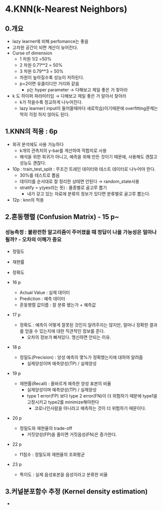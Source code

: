 # 4.KNN(k-Nearest Neighbors)

## 0.개요

- lazy learner에 비해 perfomance는 좋음
- 고차원 공간이 되면 계산이 늦어진다.
- Curse of dimension
    - 1 차원 1/2 =50%
    - 2 차원 0.71**2 = 50%
    - 3 차원 0.79**3 = 50%
    - 차원이 높아질수록 성능이 저하된다.
    - p=2이면 유클리디안 거리와 같음
        - p는 hyper parameter → 다해보고 제일 좋은 거 찾아라
- k 도 하이퍼 파라미터임 → 다해보고 제일 좋은 거 알아서 찾아라
    - k가 작을수록 정교하게 나누어진다.
    - lazy learner( input이 들어올때마다 새로학습)이기때문에 overfitting문제는 딱히 걱정 하지 않아도 된다.

## 1.KNN의 적용 : 6p

- 회귀 분석에도 사용 가능하다
    - k개의 관측치의 y-bar를 계산하여 적합치로 사용
    - 해석을 위한 회귀가 아니고, 예측을 위해 만든 것이기 때문에, 사용해도 괜찮고 성능도 괜찮다.
- 10p : train_test_split : 무조건 트레인 데이터와 테스트 데이터로 나누어야 한다.
    - 30%를 테스트로 뽑음
    - 데이터를 순서대로 잘 정리한 상태면 안된다 → random_state사용
    - stratify = y(yes라는 뜻) : 품종별로 골고루 뽑기
        - 내가 갖고 있는 자료에 분류의 정보가 있다면 분류별로 골고루 뽑는다.
- 12p : knn의 적용

## 2.혼동행렬 (Confusion Matrix) - 15 p~

### 성능측정 : 불완전한 알고리즘이 주어졌을 때 정답이 나올 가능성은 얼마나 될까? - 오차의 이해가 중요

- 정밀도
- 재현률
- 정확도
- 16 p
    - Actual Value : 실제 데이터
    - Prediction : 예측 데이터
    - 혼동행렬 값이름 : 잘 분류 됐는가 + 예측값
    
- 17 p
    - 정확도 : 예측이 어떻게 잘못된 것인지 알려주지는 않지만, 얼마나 정확한 결과를 얻을 수 있는지에 대한 직관적인 정보를 준다.
        - 오차의 정보가 빠져있다. 맹신하면 안되는 이유.
- 18 p
    - 정밀도(Precision) :  양성 예측의 몇%가 정확했는지에 대하여 알려줌
        - 실제양성이며 예측양성(TP) / 실제양성
- 19 p
    - 재현률(Recall) : 올바르게 예측한 양성 표본의 비율
        - 실제양성이며 예측양성(TP) / 실제양성
        - type 1 error(FP) 보다 type 2 error(FN)이 더 위험하기 때문에 type1을 고정시키고 type2를 minimize해야한다
            - 코로나인사람을 아니라고 예측하는 것이 더 위험하기 때문이다.
- 20 p
    - 정밀도와 재현율의 trade-off
        - 거짓양성(FP)을 줄이면 거짓음성(FN)은 증가한다.
- 22 p
    - f1점수 : 정밀도와 재현율의 조화평균
- 23 p
    - 특이도 :  실제 음성표본을 음성이라고 분류한 비율
    

## 3.커널분포함수 추정 (Kernel density estimation)

-
